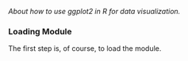 *About how to use ggplot2 in R for data visualization.*

### Loading Module  

The first step is, of course, to load the module.

